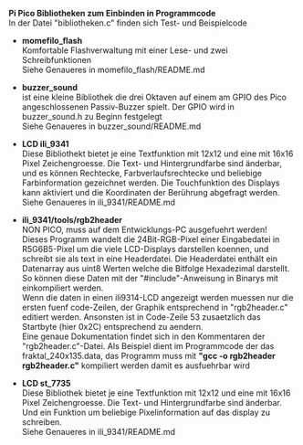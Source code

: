 **Pi Pico Bibliotheken zum Einbinden in Programmcode**\
In der Datei "bibliotheken.c" finden sich Test- und Beispielcode

* **momefilo_flash**\
Komfortable Flashverwaltung mit einer Lese- und zwei Schreibfunktionen\
Siehe Genaueres in momefilo_flash/README.md

* **buzzer_sound**\
ist eine kleine Bibliothek die drei Oktaven auf einem am GPIO des Pico
angeschlossenen Passiv-Buzzer spielt. Der GPIO wird in buzzer_sound.h
zu Beginn festgelegt\
Siehe Genaueres in buzzer_sound/README.md

* **LCD ili_9341**\
Diese Bibliothekt bietet je eine Textfunktion mit 12x12 und eine mit 16x16
Pixel Zeichengroesse. Die Text- und Hintergrundfarbe sind änderbar, und
es können Rechtecke, Farbverlaufsrechtecke und beliebige Farbinformation
gezeichnet werden. Die Touchfunktion des Displays kann aktiviert und die
Koordinaten der Berührung abgefragt werden.\
Siehe Genaueres in ili_9341/README.md

* **ili_9341/tools/rgb2header**\
NON PICO, muss auf dem Entwicklungs-PC ausgefuehrt werden!\
Dieses Programm wandelt die 24Bit-RGB-Pixel einer Eingabedatei
in R5G6B5-Pixel um die viele LCD-Displays darstellen koennen,
und schreibt sie als text in eine Headerdatei. Die Headerdatei enthält ein Datenarray aus uint8 Werten welche die
Bitfolge Hexadezimal darstellt. So können diese Daten mit der
"#include"-Anweisung in Binarys mit einkompiliert werden.\
Wenn die daten in einen ili9314-LCD angezeigt werden muessen nur die
ersten fuenf code-Zeilen, der Graphik entsprechend in "rgb2header.c"
editiert werden. Ansonsten ist in Code-Zeile 53 zusaetzlich das Startbyte
(hier 0x2C) entsprechend zu aendern.\
Eine genaue Dokumentation findet sich in den Kommentaren der "rgb2header.c"-Datei.
Als Beispiel dient im Programmcode der das fraktal_240x135.data,
das Programm muss mit **"gcc -o rgb2header rgb2header.c"** kompiliert werden damit es ausfuehrbar wird

* **LCD st_7735**\
Diese Bibliothek bietet je eine Textfunktion mit 12x12 und eine mit 16x16
Pixel Zeichengroesse. Die Text- und Hintergrundfarbe sind änderbar.
Und ein Funktion um beliebige Pixelinformation auf das display zu schreiben.\
Siehe Genaueres in ili_9341/README.md
